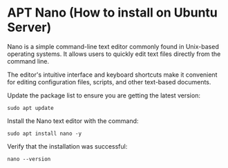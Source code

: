 # APT Nano (How to install on Ubuntu Server)

Nano is a simple command-line text editor commonly found in Unix-based operating systems. It allows users to quickly edit text files directly from the command line.

The editor's intuitive interface and keyboard shortcuts make it convenient for editing configuration files, scripts, and other text-based documents.

Update the package list to ensure you are getting the latest version:
```
sudo apt update
```
Install the Nano text editor with the command:
```
sudo apt install nano -y
```
Verify that the installation was successful:
```
nano --version
```
